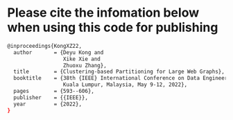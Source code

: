# Please cite the infomation below when using this code for publishing 
```bash
@inproceedings{KongXZ22,
  author       = {Deyu Kong and
                  Xike Xie and
                  Zhuoxu Zhang},
  title        = {Clustering-based Partitioning for Large Web Graphs},
  booktitle    = {38th {IEEE} International Conference on Data Engineering, {ICDE} 2022,
                  Kuala Lumpur, Malaysia, May 9-12, 2022},
  pages        = {593--606},
  publisher    = {{IEEE}},
  year         = {2022},
}
```
